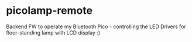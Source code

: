 # picolamp-remote
Backend FW to operate my Bluetooth Pico - controlling the LED Drivers for floor-standing lamp with LCD display :)
